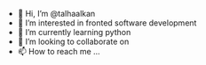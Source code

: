- 👋 Hi, I’m @talhaalkan
- 👀 I’m interested in fronted software development
- 🌱 I’m currently learning python
- 💞️ I’m looking to collaborate on 
- 📫 How to reach me ...

<!---
talhaalkan/talhaalkan is a ✨ special ✨ repository because its `README.md` (this file) appears on your GitHub profile.
You can click the Preview link to take a look at your changes.
--->
